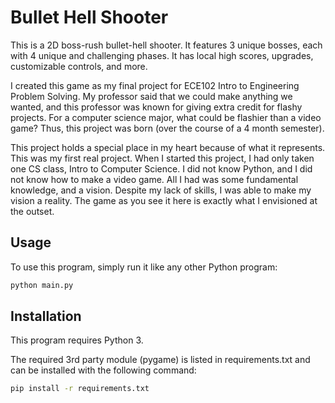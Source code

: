# Bullet Hell Shooter

This is a 2D boss-rush bullet-hell shooter. It features 3 unique bosses, each with 4 unique and challenging phases. It has local high scores, upgrades, customizable controls, and more.

I created this game as my final project for ECE102 Intro to Engineering Problem Solving. My professor said that we could make anything we wanted, and this professor was known for giving extra credit for flashy projects. For a computer science major, what could be flashier than a video game? Thus, this project was born (over the course of a 4 month semester).

This project holds a special place in my heart because of what it represents. This was my first real project. When I started this project, I had only taken one CS class, Intro to Computer Science. I did not know Python, and I did not know how to make a video game. All I had was some fundamental knowledge, and a vision. Despite my lack of skills, I was able to make my vision a reality. The game as you see it here is exactly what I envisioned at the outset.

## Usage

To use this program, simply run it like any other Python program:

```sh
python main.py
```

## Installation

This program requires Python 3.

The required 3rd party module (pygame) is listed in requirements.txt and can be installed with the following command:

```sh
pip install -r requirements.txt
```
